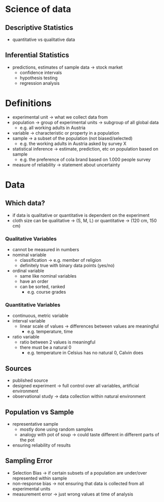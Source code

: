 # Science of data
## Descriptive Statistics
- quantitative vs qualitative data
## Inferential Statistics
- predictions, estimates of sample data -> stock market
	- confidence intervals
	- hypothesis testing
	- regression analysis
# Definitions
- experimental unit -> what we collect data from
- population -> group of experimental units -> subgroup of all global data
	- e.g. all working adults in Austria
- variable -> characteristic or property in a population
- sample -> a subset of the population (not biased/selected)
	- e.g. the working adults in Austria asked by survey X
- statistical inference -> estimate, prediction, etc on population based on sample
	- e.g. the preference of cola brand based on 1.000 people survey
- measure of reliability -> statement about uncertainty
# Data 
## Which data?
- if data is qualitative or quantitative is dependent on the experiment
- cloth size can be qualitative -> (S, M, L) or quantitative -> (120 cm, 150 cm)
### Qualitative Variables
- cannot be measured in numbers
- nominal variable
	- classification -> e.g. member of religion
	- definitely true with binary data points (yes/no)
- ordinal variable
	- same like nominal variables
	- have an order
	- can be sorted, ranked
		- e.g. course grades
### Quantitative Variables
- continuous, metric variable
- interval variable
	- linear scale of values -> differences between values are meaningful
		- e.g. temperature, time
- ratio variable
	- ratio between 2 values is meaningful 
	- there must be a natural 0 
		- e.g. temperature in Celsius has no natural 0, Calvin does
## Sources
- published source
- designed experiment -> full control over all variables, artificial environment
- observational study -> data collection within natural environment
## Population vs Sample
- representative sample
	- mostly done using random samples
	- analogy with pot of soup -> could taste different in different parts of the pot
- ensuring reliability of results
## Sampling Error
- Selection Bias -> if certain subsets of a population are under/over represented within sample
- non-response bias -> not ensuring that data is collected from all experimental units
- measurement error -> just wrong values at time of analysis